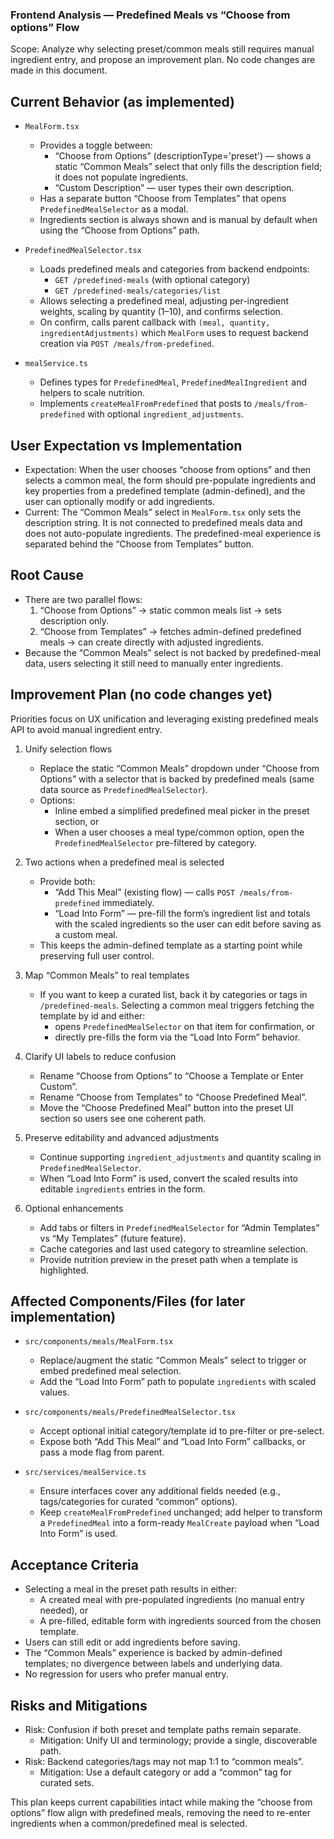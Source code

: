 ### Frontend Analysis — Predefined Meals vs “Choose from options” Flow

Scope: Analyze why selecting preset/common meals still requires manual ingredient entry, and propose an improvement plan. No code changes are made in this document.

## Current Behavior (as implemented)

- `MealForm.tsx`
  - Provides a toggle between:
    - “Choose from Options” (descriptionType='preset') — shows a static “Common Meals” select that only fills the description field; it does not populate ingredients.
    - “Custom Description” — user types their own description.
  - Has a separate button “Choose from Templates” that opens `PredefinedMealSelector` as a modal.
  - Ingredients section is always shown and is manual by default when using the “Choose from Options” path.

- `PredefinedMealSelector.tsx`
  - Loads predefined meals and categories from backend endpoints:
    - `GET /predefined-meals` (with optional category)
    - `GET /predefined-meals/categories/list`
  - Allows selecting a predefined meal, adjusting per-ingredient weights, scaling by quantity (1–10), and confirms selection.
  - On confirm, calls parent callback with `(meal, quantity, ingredientAdjustments)` which `MealForm` uses to request backend creation via `POST /meals/from-predefined`.

- `mealService.ts`
  - Defines types for `PredefinedMeal`, `PredefinedMealIngredient` and helpers to scale nutrition.
  - Implements `createMealFromPredefined` that posts to `/meals/from-predefined` with optional `ingredient_adjustments`.

## User Expectation vs Implementation

- Expectation: When the user chooses “choose from options” and then selects a common meal, the form should pre-populate ingredients and key properties from a predefined template (admin-defined), and the user can optionally modify or add ingredients.
- Current: The “Common Meals” select in `MealForm.tsx` only sets the description string. It is not connected to predefined meals data and does not auto-populate ingredients. The predefined-meal experience is separated behind the “Choose from Templates” button.

## Root Cause

- There are two parallel flows:
  1) “Choose from Options” → static common meals list → sets description only.
  2) “Choose from Templates” → fetches admin-defined predefined meals → can create directly with adjusted ingredients.
- Because the “Common Meals” select is not backed by predefined-meal data, users selecting it still need to manually enter ingredients.

## Improvement Plan (no code changes yet)

Priorities focus on UX unification and leveraging existing predefined meals API to avoid manual ingredient entry.

1) Unify selection flows
   - Replace the static “Common Meals” dropdown under “Choose from Options” with a selector that is backed by predefined meals (same data source as `PredefinedMealSelector`).
   - Options:
     - Inline embed a simplified predefined meal picker in the preset section, or
     - When a user chooses a meal type/common option, open the `PredefinedMealSelector` pre-filtered by category.

2) Two actions when a predefined meal is selected
   - Provide both:
     - “Add This Meal” (existing flow) — calls `POST /meals/from-predefined` immediately.
     - “Load Into Form” — pre-fill the form’s ingredient list and totals with the scaled ingredients so the user can edit before saving as a custom meal.
   - This keeps the admin-defined template as a starting point while preserving full user control.

3) Map “Common Meals” to real templates
   - If you want to keep a curated list, back it by categories or tags in `/predefined-meals`. Selecting a common meal triggers fetching the template by id and either:
     - opens `PredefinedMealSelector` on that item for confirmation, or
     - directly pre-fills the form via the “Load Into Form” behavior.

4) Clarify UI labels to reduce confusion
   - Rename “Choose from Options” to “Choose a Template or Enter Custom”.
   - Rename “Choose from Templates” to “Choose Predefined Meal”.
   - Move the “Choose Predefined Meal” button into the preset UI section so users see one coherent path.

5) Preserve editability and advanced adjustments
   - Continue supporting `ingredient_adjustments` and quantity scaling in `PredefinedMealSelector`.
   - When “Load Into Form” is used, convert the scaled results into editable `ingredients` entries in the form.

6) Optional enhancements
   - Add tabs or filters in `PredefinedMealSelector` for “Admin Templates” vs “My Templates” (future feature).
   - Cache categories and last used category to streamline selection.
   - Provide nutrition preview in the preset path when a template is highlighted.

## Affected Components/Files (for later implementation)

- `src/components/meals/MealForm.tsx`
  - Replace/augment the static “Common Meals” select to trigger or embed predefined meal selection.
  - Add the “Load Into Form” path to populate `ingredients` with scaled values.

- `src/components/meals/PredefinedMealSelector.tsx`
  - Accept optional initial category/template id to pre-filter or pre-select.
  - Expose both “Add This Meal” and “Load Into Form” callbacks, or pass a mode flag from parent.

- `src/services/mealService.ts`
  - Ensure interfaces cover any additional fields needed (e.g., tags/categories for curated “common” options).
  - Keep `createMealFromPredefined` unchanged; add helper to transform a `PredefinedMeal` into a form-ready `MealCreate` payload when “Load Into Form” is used.

## Acceptance Criteria

- Selecting a meal in the preset path results in either:
  - A created meal with pre-populated ingredients (no manual entry needed), or
  - A pre-filled, editable form with ingredients sourced from the chosen template.
- Users can still edit or add ingredients before saving.
- The “Common Meals” experience is backed by admin-defined templates; no divergence between labels and underlying data.
- No regression for users who prefer manual entry.

## Risks and Mitigations

- Risk: Confusion if both preset and template paths remain separate.
  - Mitigation: Unify UI and terminology; provide a single, discoverable path.
- Risk: Backend categories/tags may not map 1:1 to “common meals”.
  - Mitigation: Use a default category or add a “common” tag for curated sets.

This plan keeps current capabilities intact while making the “choose from options” flow align with predefined meals, removing the need to re-enter ingredients when a common/predefined meal is selected.


